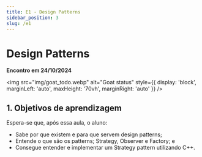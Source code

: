 ```yaml
---
title: E1 - Design Patterns
sidebar_position: 3
slug: /e1
---
```


# Design Patterns

**Encontro em 24/10/2024**

<img 
  src="img/goat_todo.webp"
  alt="Goat status"
  style={{ 
    display: 'block',
    marginLeft: 'auto',
    maxHeight: '70vh',
    marginRight: 'auto'
  }} 
/>
<br/>

## 1. Objetivos de aprendizagem

Espera-se que, após essa aula, o aluno:

* Sabe por que existem e para que servem design patterns;
* Entende o que são os patterns; Strategy, Observer e Factory; e
* Consegue entender e implementar um Strategy pattern utilizando C++.
